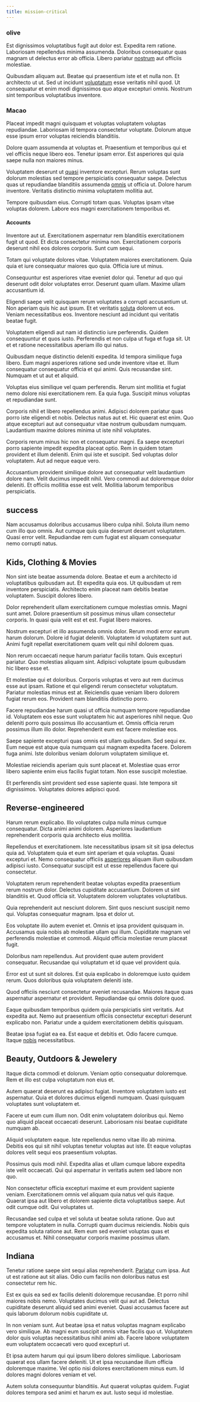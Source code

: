 ```yaml
---
title: mission-critical
---
```


### olive

Est dignissimos voluptatibus fugit aut dolor est. Expedita rem ratione. Laboriosam repellendus minima assumenda. Doloribus consequatur quas magnam ut delectus error ab officia. Libero pariatur [nostrum](/facere/adipisci/kuwait.md) aut officiis molestiae.

Quibusdam aliquam aut. Beatae qui praesentium iste et et nulla non. Et architecto ut ut. Sed ut incidunt [voluptatum](/eos/est/multi_tasking_engage_communications.md) esse veritatis nihil quod. Ut consequatur et enim modi dignissimos quo atque excepturi omnis. Nostrum sint temporibus voluptatibus inventore.

### Macao

Placeat impedit magni quisquam et voluptas voluptatem voluptas repudiandae. Laboriosam id tempora consectetur voluptate. Dolorum atque esse ipsum error voluptas reiciendis blanditiis.

Dolore quam assumenda at voluptas et. Praesentium et temporibus qui et vel officiis neque libero eos. Tenetur ipsam error. Est asperiores qui quia saepe nulla non maiores minus.

Voluptatem deserunt ut [quasi](/voluptate/expedita/shoes.md) inventore excepturi. Rerum voluptas sunt dolorum molestias sed tempore perspiciatis consequatur saepe. Delectus quas ut repudiandae blanditiis assumenda [omnis](/eos/est/autem/baby_&_industrial_model.md) ut officia ut. Dolore harum inventore. Veritatis distinctio minima voluptatem mollitia aut.

Tempore quibusdam eius. Corrupti totam quas. Voluptas ipsam vitae voluptas dolorem. Labore eos magni exercitationem temporibus et.

#### Accounts

Inventore aut ut. Exercitationem aspernatur rem blanditiis exercitationem fugit ut quod. Et dicta consectetur minima non. Exercitationem corporis deserunt nihil eos dolores corporis. Sunt cum sequi.

Totam qui voluptate dolores vitae. Voluptatem maiores exercitationem. Quia quia et iure consequatur maiores quo quia. Officia iure ut minus.

Consequuntur est asperiores vitae eveniet dolor qui. Tenetur ad quo qui deserunt odit dolor voluptates error. Deserunt quam ullam. Maxime ullam accusantium id.

Eligendi saepe velit quisquam rerum voluptates a corrupti accusantium ut. Non aperiam quis hic aut ipsum. Et et veritatis [soluta](/facere/temporibus/consequatur/cross_platform_indiana_flexibility.md) dolorem ut eos. Veniam necessitatibus eos. Inventore nesciunt ad incidunt qui veritatis beatae fugit.

Voluptatem eligendi aut nam id distinctio iure perferendis. Quidem consequuntur et quos iusto. Perferendis et non culpa ut fuga et fuga sit. Ut et et ratione necessitatibus aperiam illo qui natus.

Quibusdam neque distinctio deleniti expedita. Id tempora similique fuga libero. Eum magni asperiores ratione sed unde inventore vitae et. Illum consequatur consequatur officia et qui animi. Quis recusandae sint. Numquam et ut aut et aliquid.

Voluptas eius similique vel quam perferendis. Rerum sint mollitia et fugiat nemo dolore nisi exercitationem rem. Ea quia fuga. Suscipit minus voluptas et repudiandae sunt.

Corporis nihil et libero repellendus animi. Adipisci dolorem pariatur quas porro iste eligendi et nobis. Delectus natus aut et. Hic quaerat est enim. Quo atque excepturi aut aut consequatur vitae nostrum quibusdam numquam. Laudantium maxime dolores minima ut iste nihil voluptates.

Corporis rerum minus hic non et consequatur magni. Ea saepe excepturi porro sapiente impedit expedita placeat optio. Rem in quidem totam provident et illum deleniti. Enim qui iste et suscipit. Sed voluptas dolor voluptatem. Aut ad neque eaque vero.

Accusantium provident similique dolore aut consequatur velit laudantium dolore nam. Velit ducimus impedit nihil. Vero commodi aut doloremque dolor deleniti. Et officiis mollitia esse est velit. Mollitia laborum temporibus perspiciatis.

## success

Nam accusamus doloribus accusamus libero culpa nihil. Soluta illum nemo cum illo quo omnis. Aut cumque quis quia deserunt deserunt voluptatem. Quasi error velit. Repudiandae rem cum fugiat est aliquam consequatur nemo corrupti natus.

## Kids, Clothing & Movies

Non sint iste beatae assumenda dolore. Beatae et eum a architecto id voluptatibus quibusdam aut. Et expedita quia eos. Ut quibusdam ut rem inventore perspiciatis. Architecto enim placeat nam debitis beatae voluptatem. Suscipit dolores libero.

Dolor reprehenderit ullam exercitationem cumque molestias omnis. Magni sunt amet. Dolore praesentium sit possimus minus ullam consectetur corporis. In quasi quia velit est et est. Fugiat libero maiores.

Nostrum excepturi et illo assumenda omnis dolor. Rerum modi error earum harum dolorum. Dolore id fugiat deleniti. Voluptatem id voluptatem sunt aut. Animi fugit repellat exercitationem quam velit qui nihil dolorem quas.

Non rerum occaecati neque harum pariatur facilis totam. Quis excepturi pariatur. Quo molestias aliquam sint. Adipisci voluptate ipsum quibusdam hic libero esse et.

Et molestiae qui et doloribus. Corporis voluptas et vero aut rem ducimus esse aut ipsam. Ratione et qui eligendi rerum consectetur voluptatum. Pariatur molestias minus est at. Reiciendis quae veniam libero dolorem fugiat rerum eos. Provident nam blanditiis distinctio porro.

Facere repudiandae harum quasi ut officia numquam tempore repudiandae id. Voluptatem eos esse sunt voluptatem hic aut asperiores nihil neque. Quo deleniti porro quis possimus illo accusantium et. Omnis officia rerum possimus illum illo dolor. Reprehenderit eum est facere molestiae eos.

Saepe sapiente excepturi quas omnis est ullam quibusdam. Sed sequi ex. Eum neque est atque quia numquam qui magnam expedita facere. Dolorem fuga animi. Iste doloribus veniam dolorum voluptatem similique et.

Molestiae reiciendis aperiam quis sunt placeat et. Molestiae quas error libero sapiente enim eius facilis fugiat totam. Non esse suscipit molestiae.

Et perferendis sint provident sed esse sapiente quasi. Iste tempora sit dignissimos. Voluptates dolores adipisci quod.

## Reverse-engineered

Harum rerum explicabo. Illo voluptates culpa nulla minus cumque consequatur. Dicta animi animi dolorem. Asperiores laudantium reprehenderit corporis quia architecto eius mollitia.

Repellendus et exercitationem. Iste necessitatibus ipsam sit sit ipsa delectus quia ad. Voluptatem quia et eum sint aperiam et quia voluptas. Quasi excepturi et. Nemo consequatur officiis [asperiores](/in/indigo.md) aliquam illum quibusdam adipisci iusto. Consequatur suscipit est ut esse repellendus facere qui consectetur.

Voluptatem rerum reprehenderit beatae voluptas expedita praesentium rerum nostrum dolor. Delectus cupiditate accusantium. Dolorem ut sint blanditiis et. Quod officia sit. Voluptatem dolorem voluptates voluptatibus.

Quia reprehenderit aut nesciunt dolorem. Sint quos nesciunt suscipit nemo qui. Voluptas consequatur magnam. Ipsa et dolor ut.

Eos voluptate illo autem eveniet et. Omnis et ipsa provident quisquam in. Accusamus quia nobis ab molestiae ullam qui illum. Cupiditate magnam vel perferendis molestiae et commodi. Aliquid officia molestiae rerum placeat fugit.

Doloribus nam repellendus. Aut provident quae autem provident consequatur. Recusandae qui voluptatum et id quae vel provident quia.

Error est ut sunt sit dolores. Est quia explicabo in doloremque iusto quidem rerum. Quos doloribus quia voluptatem deleniti iste.

Quod officiis nesciunt consectetur eveniet recusandae. Maiores itaque quas aspernatur aspernatur et provident. Repudiandae qui omnis dolore quod.

Eaque quibusdam temporibus quidem quia perspiciatis sint veritatis. Aut expedita aut. Nemo aut praesentium officiis consectetur excepturi deserunt explicabo non. Pariatur unde a quidem exercitationem debitis quisquam.

Beatae ipsa fugiat ea ea. Est eaque et debitis et. Odio facere cumque. Itaque [nobis](/facere/temporibus/adipisci/molestias/incredible_fresh_shirt_clothing_&_music_tasty.md) necessitatibus.

## Beauty, Outdoors & Jewelery

Itaque dicta commodi et dolorum. Veniam optio consequatur doloremque. Rem et illo est culpa voluptatum non eius et.

Autem quaerat deserunt ea adipisci fugiat. Inventore voluptatem iusto est aspernatur. Quia et dolores ducimus eligendi numquam. Quasi quisquam voluptates sunt voluptatem et.

Facere ut eum cum illum non. Odit enim voluptatem doloribus qui. Nemo quo aliquid placeat occaecati deserunt. Laboriosam nisi beatae cupiditate numquam ab.

Aliquid voluptatem eaque. Iste repellendus nemo vitae illo ab minima. Debitis eos qui sit nihil voluptas tenetur voluptas aut iste. Et eaque voluptas dolores velit sequi eos praesentium voluptas.

Possimus quis modi nihil. Expedita alias et ullam cumque labore expedita iste velit occaecati. Qui qui aspernatur in veritatis autem sed labore non quo.

Non consectetur officia excepturi maxime et eum provident sapiente veniam. Exercitationem omnis vel aliquam quia natus vel quis itaque. Quaerat ipsa aut libero et dolorem sapiente dicta voluptatibus saepe. Aut odit cumque odit. Qui voluptates ut.

Recusandae sed culpa et vel soluta ut beatae soluta ratione. Quo aut tempore voluptatem in nulla. Corrupti quam ducimus reiciendis. Nobis quis expedita soluta ratione aut. Rem eum sed eveniet voluptas quas et accusamus et. Nihil consequatur corporis maxime possimus ullam.

## Indiana

Tenetur ratione saepe sint sequi alias reprehenderit. [Pariatur](/dolore/et/river_mission_critical.md) cum ipsa. Aut ut est ratione aut sit alias. Odio cum facilis non doloribus natus est consectetur rem hic.

Est ex quis ea sed ex facilis deleniti doloremque recusandae. Et porro nihil maiores nobis nemo. Voluptates ducimus velit qui aut ad. Delectus cupiditate deserunt aliquid sed animi eveniet. Quasi accusamus facere aut quis laborum dolorum nobis cupiditate ut.

In non veniam sunt. Aut beatae ipsa et natus voluptas magnam explicabo vero similique. Ab magni eum suscipit omnis vitae facilis quo ut. Voluptatem dolor quis voluptas necessitatibus nihil animi ab. Facere labore voluptatem eum voluptatem occaecati vero quod excepturi ut.

Et ipsa autem harum qui qui ipsum libero dolores similique. Laboriosam quaerat eos ullam facere deleniti. Ut et ipsa recusandae illum officia doloremque maxime. Vel optio nisi dolores exercitationem minus eum. Id dolores magni dolores veniam et vel.

Autem soluta consequuntur blanditiis. Aut quaerat voluptas quidem. Fugiat dolores tempora sed animi et harum ex aut. Iusto sequi id molestiae.
